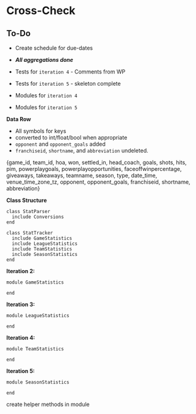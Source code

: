 # Cross-Check

## To-Do

- Create schedule for due-dates

- **_All aggregations done_**

- Tests for `iteration 4` - Comments from WP
- Tests for `iteration 5` - skeleton complete

- Modules for `iteration 4`
- Modules for `iteration 5`

**Data Row**
- All symbols for keys
- converted to int/float/bool when appropriate
- `opponent` and `opponent_goals` added
- `franchiseid`, `shortname`, and `abbreviation` undeleted.

{game_id, team_id, hoa, won, settled_in, head_coach,
 goals, shots, hits, pim, powerplaygoals, powerplayopportunities, faceoffwinpercentage, giveaways, takeaways, teamname, season, type, date_time, venue_time_zone_tz, opponent, opponent_goals, franchiseid, shortname, abbreviation}

**Class Structure**
```
class StatParser
  include Conversions
end
```

```
class StatTracker
  include GameStatistics
  include LeagueStatistics
  include TeamStatistics
  include SeasonStatistics
end
```

**Iteration 2:**
```
module GameStatistics

end
```

**Iteration 3:**
```
module LeagueStatistics

end
```
**Iteration 4:**
```
module TeamStatistics

end
```

**Iteration 5:**
```
module SeasonStatistics

end
```


create helper methods in module
